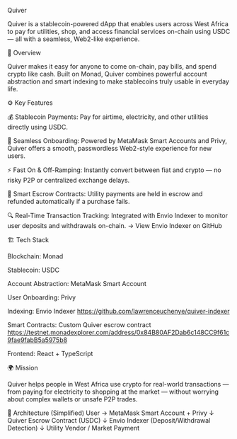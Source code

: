 Quiver

Quiver is a stablecoin-powered dApp that enables users across West Africa to pay for utilities, shop, and access financial services on-chain using USDC — all with a seamless, Web2-like experience.

🚀 Overview

Quiver makes it easy for anyone to come on-chain, pay bills, and spend crypto like cash.
Built on Monad, Quiver combines powerful account abstraction and smart indexing to make stablecoins truly usable in everyday life.

⚙️ Key Features

💰 Stablecoin Payments:
Pay for airtime, electricity, and other utilities directly using USDC.

🔐 Seamless Onboarding:
Powered by MetaMask Smart Accounts and Privy, Quiver offers a smooth, passwordless Web2-style experience for new users.

⚡ Fast On & Off-Ramping:
Instantly convert between fiat and crypto — no risky P2P or centralized exchange delays.

🧠 Smart Escrow Contracts:
Utility payments are held in escrow and refunded automatically if a purchase fails.

🔍 Real-Time Transaction Tracking:
Integrated with Envio Indexer to monitor user deposits and withdrawals on-chain.
→ View Envio Indexer on GitHub

🏗️ Tech Stack

Blockchain: Monad

Stablecoin: USDC

Account Abstraction: MetaMask Smart Account

User Onboarding: Privy

Indexing: Envio Indexer https://github.com/lawrenceuchenye/quiver-indexer

Smart Contracts: Custom Quiver escrow contract https://testnet.monadexplorer.com/address/0x84B80AF2Dab6c148CC9f61c9fae9fabB5a5975b8

Frontend: React + TypeScript

🌍 Mission

Quiver helps people in West Africa use crypto for real-world transactions —
from paying for electricity to shopping at the market — without worrying about complex wallets or unsafe P2P trades.

🧩 Architecture (Simplified)
User → MetaMask Smart Account + Privy
     ↓
Quiver Escrow Contract (USDC)
     ↓
Envio Indexer (Deposit/Withdrawal Detection)
     ↓
Utility Vendor / Market Payment

